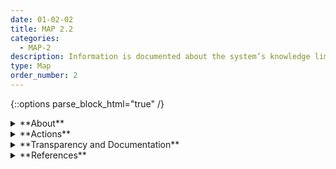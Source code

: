 ```yaml
---
date: 01-02-02
title: MAP 2.2
categories:
  - MAP-2
description: Information is documented about the system’s knowledge limits, and how output will be utilized and overseen by humans.
type: Map
order_number: 2
---
```


{::options parse_block_html="true" /}


<details>
<summary markdown="span">**About**</summary>
<br>
Once deployed and in use, AI systems may sometimes perform poorly, manifest unanticipated negative impacts, or violate legal or ethical norms. These risks and incidents can result from a variety of factors, including developing systems in highly-controlled environments that differ considerably from the deployment context. Regular stakeholder engagement and feedback can provide enhanced contextual awareness about how an AI system may interact in its real-world setting. Example practices include broad stakeholder engagement with potentially impacted community groups, consideration of user interaction and user experience (UI/UX) factors, and regular system testing and evaluation in non-optimized conditions.
 
</details>

<details>
<summary markdown="span">**Actions**</summary>

* Extend documentation beyond system and task requirements to include possible risks due to deployment contexts and human-AI configurations. 
* Follow stakeholder feedback processes to determine whether a system achieved its documented purpose within a given use context, and whether users can correctly comprehend system outputs or results.
* Document dependencies on upstream data and other AI systems, including if the specified system is an upstream dependency for another AI system or other data.
* Document connections the AI system or data will have to external networks (including the internet), financial markets, and critical infrastructure that have potential for negative externalities. Identify and document negative impacts as part of considering the broader risk thresholds and subsequent go/no-go deployment as well as post-deployment decommissioning decisions.

</details>

<details>
<summary markdown="span">**Transparency and Documentation**</summary>
<br>
**Organizations can document the following:**
- Does the AI solution provides sufficient information to assist the personnel to make an informed decision and take actions accordingly?
- To what extent is the output of each component appropriate for the operational context?
- What type of information is accessible on the design, operations, and limitations of the AI system to external stakeholders, including end users, consumers, regulators, and individuals     impacted by use of the AI system?
- Based on the assessment, did your organization implement the appropriate level of human involvement in AI-augmented decision-making? (WEF Assessment)
- How will the accountable human(s) address changes in accuracy and precision due to either an adversary’s attempts to disrupt the AI or unrelated changes in operational/business environment, which may impact the accuracy of the AI?

**AI Transparency Resources:**
- Datasheets for Datasets
- WEF Model AI Governance Framework Assessment 2020
- Companion to the Model AI Governance Framework- 2020
- ATARC Model Transparency Assessment (WD) – 2020
- Transparency in Artificial Intelligence - S. Larsson and F. Heintz – 2020

</details>

<details>
<summary markdown="span">**References**</summary>    
<br>
**Context of use**

International Standards Organization (ISO). 2019. ISO 9241-210:2019 Ergonomics of human-system interaction — Part 210: Human-centred design for interactive systems. [URL](https://www.iso.org/standard/77520.html)

National Institute of Standards and Technology (NIST), Mary Theofanos, Yee-Yin Choong, et al. 2017. NIST Handbook 161 Usability Handbook for Public Safety Communications: Ensuring Successful Systems for First Responders. [URL](https://doi.org/10.6028/NIST.HB.161)

**Human-machine interaction**

Smith, C. J. (2019). Designing trustworthy AI: A human-machine teaming framework to guide development. arXiv preprint arXiv:1910.03515.

Warden T, Carayon P, Roth EM, et al. The National Academies Board on Human System Integration (BOHSI) Panel: Explainable AI, System Transparency, and Human Machine Teaming. Proceedings of the Human Factors and Ergonomics Society Annual Meeting. 2019;63(1):631-635. doi:10.1177/1071181319631100

Committee on Human-System Integration Research Topics for the 711th Human Performance Wing of the Air Force Research Laboratory and the National Academies of Sciences, Engineering, and Medicine. 2022. Human-AI Teaming: State-of-the-Art and Research Needs. Washington, D.C. National Academies Press. [URL](https://nap.nationalacademies.org/catalog/26355/human-ai-teaming-state-of-the-art-and-research-needs)

Ben Green. 2021. The Flaws of Policies Requiring Human Oversight of Government Algorithms. Computer Law & Security Review 45 (26 Apr. 2021). [URL](https://dx.doi.org/10.2139/ssrn.3921216)

Ben Green and Amba Kak. 2021. The False Comfort of Human Oversight as an Antidote to A.I. Harm. (June 15, 2021). [URL](https://slate.com/technology/2021/06/human-oversight-artificial-intelligence-laws.html)

Forough Poursabzi-Sangdeh, Daniel G Goldstein, Jake M Hofman, et al. 2021. Manipulating and Measuring Model Interpretability. In Proceedings of the 2021 CHI Conference on Human Factors in Computing Systems (CHI '21). Association for Computing Machinery, New York, NY, USA, Article 237, 1–52. [URL](https://doi.org/10.1145/3411764.3445315)

Susanne Gaube, Harini Suresh, Martina Raue, et al. 2021. Do as AI say: susceptibility in deployment of clinical decision-aids. npj Digital Medicine 4, Article 31 (2021). [URL](https://doi.org/10.1038/s41746-021-00385-9)

Zana Buçinca, Maja Barbara Malaya, and Krzysztof Z. Gajos. 2021. To Trust or to Think: Cognitive Forcing Functions Can Reduce Overreliance on AI in AI-assisted Decision-making. Proc. ACM Hum.-Comput. Interact. 5, CSCW1, Article 188 (April 2021), 21 pages. [URL](https://doi.org/10.1145/3449287)

</details>
  
